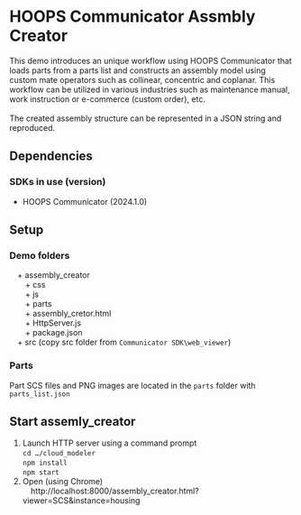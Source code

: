 # HOOPS Communicator Assmbly Creator
This demo introduces an unique workflow using HOOPS Communicator that loads parts from a parts list and constructs an assembly model using custom mate operators such as collinear, concentric and coplanar. This workflow can be utilized in various industries such as maintenance manual, work instruction or e-commerce (custom order), etc.<br>  
The created assembly structure can be represented in a  JSON string and reproduced.

## Dependencies
### SDKs in use (version)
- HOOPS Communicator (2024.1.0)

## Setup
### Demo folders
&emsp;+ assembly_creator<br>
&emsp;&emsp;+ css<br>
&emsp;&emsp;+ js<br>
&emsp;&emsp;+ parts<br>
&emsp;&emsp;+ assembly_cretor.html<br>
&emsp;&emsp;+ HttpServer.js<br>
&emsp;&emsp;+ package.json<br>
&emsp;+ src (copy src folder from `Communicator SDK\web_viewer`)<br>

### Parts
Part SCS files and PNG images are located in the `parts` folder with `parts_list.json`

## Start assemly_creator
1. Launch HTTP server using a command prompt<br>
    `cd …/cloud_modeler`<br>
    `npm install`<br>
    `npm start`<br>
2. Open (using Chrome)<br>
&emsp;http://localhost:8000/assembly_creator.html?viewer=SCS&instance=housing
